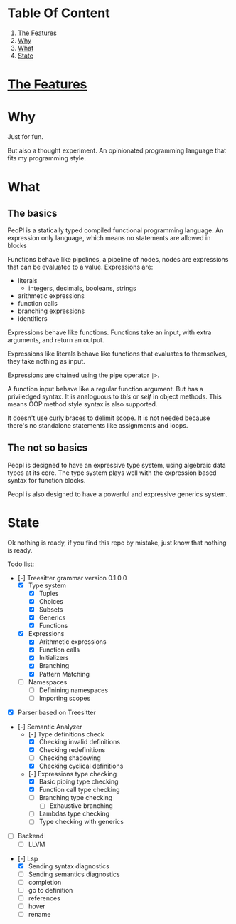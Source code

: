 # Table Of Content
1. [The Features](#The-Specs)
2. [Why](#why)
3. [What](#what)
4. [State](#state)


# [The Features](docs/features.md)

# Why
Just for fun.

But also a thought experiment.
An opinionated programming language that fits my programming style.

# What
## The basics
PeoPl is a statically typed compiled functional programming language.
An expression only language, which means no statements are allowed in blocks

Functions behave like pipelines, a pipeline of nodes,
nodes are expressions that can be evaluated to a value.
Expressions are:
- literals
  - integers, decimals, booleans, strings
- arithmetic expressions
- function calls
- branching expressions
- identifiers

Expressions behave like functions.
Functions take an input, with extra arguments, and return an output.

Expressions like literals behave like functions that evaluates to themselves,
they take nothing as input.

Expressions are chained using the pipe operator `|>`.

A function input behave like a regular function argument. But has a priviledged syntax.
It is analoguous to *this* or *self* in object methods.
This means OOP method style syntax is also supported.

It doesn't use curly braces to delimit scope.
It is not needed because there's no standalone statements like assignments and loops.

## The not so basics
Peopl is designed to have an expressive type system, using algebraic data types at its core.
The type system plays well with the expression based syntax for function blocks.

Peopl is also designed to have a powerful and expressive generics system.


# State
Ok nothing is ready, if you find this repo by mistake, just know that nothing is ready.

Todo list:
- [-] Treesitter grammar version 0.1.0.0
  - [X] Type system
    - [X] Tuples
    - [X] Choices
    - [X] Subsets
    - [X] Generics
    - [X] Functions
  - [X] Expressions
    - [X] Arithmetic expressions
    - [X] Function calls
    - [X] Initializers
    - [X] Branching
    - [X] Pattern Matching
  - [ ] Namespaces
    - [ ] Definining namespaces
    - [ ] Importing scopes
- [X] Parser based on Treesitter
- [-] Semantic Analyzer
  - [-] Type definitions check
    - [X] Checking invalid definitions
    - [X] Checking redefinitions
    - [ ] Checking shadowing
    - [X] Checking cyclical definitions
  - [-] Expressions type checking
    - [X] Basic piping type checking
    - [X] Function call type checking
    - [ ] Branching type checking
      - [ ] Exhaustive branching
    - [ ] Lambdas type checking
    - [ ] Type checking with generics
- [ ] Backend
  - [ ] LLVM
- [-] Lsp
  - [X] Sending syntax diagnostics
  - [ ] Sending semantics diagnostics
  - [ ] completion 
  - [ ] go to definition 
  - [ ] references 
  - [ ] hover
  - [ ] rename 
